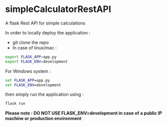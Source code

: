 # simpleCalculatorRestAPI
A flask Rest API for simple calculations


In order to locally deploy the application : 

* git clone the repo
* In case of linux/mac :
```bash
export FLASK_APP=app.py
export FLASK_ENV=development
```
For Windows system : 

```cmd
set FLASK_APP=app.py
set FLASK_ENV=development
```

then simply run the application using : 

```bash
flask run
```

**Please note : DO NOT USE FLASK_ENV=development in case of a public IP machine or production environment**
